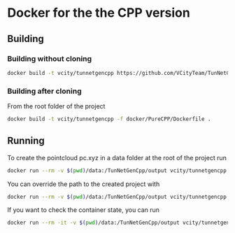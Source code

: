 # Docker for the the CPP version 


## Building

### Building without cloning
```bash
docker build -t vcity/tunnetgencpp https://github.com/VCityTeam/TunNetGen.git -f docker/PureCPP/Dockerfile
```

### Building after cloning

From the root folder of the project
```bash
docker build -t vcity/tunnetgencpp -f docker/PureCPP/Dockerfile .
```

## Running

To create the pointcloud pc.xyz in a data folder at the root of the project run
```bash
docker run --rm -v $(pwd)/data:/TunNetGenCpp/output vcity/tunnetgencpp:latest
```

You can override the path to the created project with 
```bash
docker run --rm -v $(pwd)/data:/TunNetGenCpp/output vcity/tunnetgencpp:latest -o output/pc.xyz 
```

If you want to check the container state, you can run
```bash
docker run --rm -it -v $(pwd)/data:/TunNetGenCpp/output vcity/tunnetgencpp:latest sh
```